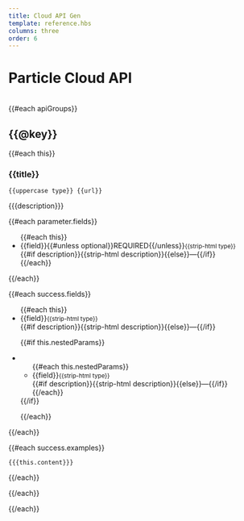 ```yaml
---
title: Cloud API Gen
template: reference.hbs
columns: three
order: 6
---
```


# Particle Cloud API

<table></table>

{{#each apiGroups}}

## {{@key}}

{{#each this}}
### {{title}}
<pre class='api-code api-definition'><code class='prettyprint lang-json'>{{uppercase type}} {{url}}</code></pre>
{{{description}}}

{{#each parameter.fields}}
<ul class='api-attributes api-request'>
{{#each this}}
<li>
<div class='api-field'>{{field}}{{#unless optional}}<span class='field-required'>REQUIRED</span>{{/unless}}<small>{{strip-html type}}</small></div>
<div class='field-desc'>{{#if description}}{{strip-html description}}{{else}}&mdash;{{/if}}</div>
</li>
{{/each}}
</ul>
{{/each}}

{{#each success.fields}}
<ul class='api-attributes api-response'>
{{#each this}}
<li>
<div class='api-field'>{{field}}<small>{{strip-html type}}</small></div>
<div class='field-desc'>{{#if description}}{{strip-html description}}{{else}}&mdash;{{/if}}</div>
</li>

{{#if this.nestedParams}}
<li class='nested-wrapper'>
<ul class='nested-params'>
{{#each this.nestedParams}}
<li class='nested-param'>
<div class='api-field'>{{field}}<small>{{strip-html type}}</small></div>
<div class='field-desc'>{{#if description}}{{strip-html description}}{{else}}&mdash;{{/if}}</div>
</li>
{{/each}}
</ul></li>
{{/if}}

{{/each}}
</ul>
{{/each}}

{{#each success.examples}}
<pre class='api-code api-response-example'><code class='prettyprint lang-json'>{{{this.content}}}</code></pre>
{{/each}}

{{/each}}

{{/each}}
